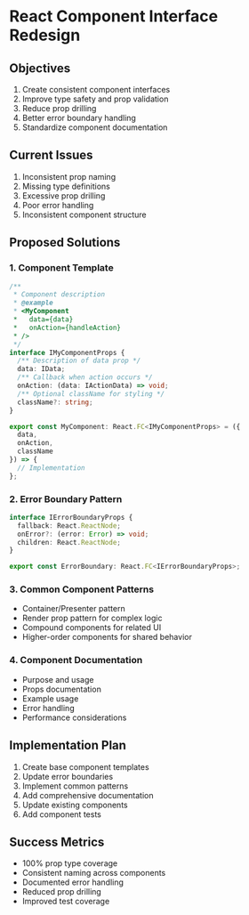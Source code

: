 # React Component Interface Redesign

## Objectives
1. Create consistent component interfaces
2. Improve type safety and prop validation
3. Reduce prop drilling
4. Better error boundary handling
5. Standardize component documentation

## Current Issues
1. Inconsistent prop naming
2. Missing type definitions
3. Excessive prop drilling
4. Poor error handling
5. Inconsistent component structure

## Proposed Solutions

### 1. Component Template
```typescript
/**
 * Component description
 * @example
 * <MyComponent
 *   data={data}
 *   onAction={handleAction}
 * />
 */
interface IMyComponentProps {
  /** Description of data prop */
  data: IData;
  /** Callback when action occurs */
  onAction: (data: IActionData) => void;
  /** Optional className for styling */
  className?: string;
}

export const MyComponent: React.FC<IMyComponentProps> = ({
  data,
  onAction,
  className
}) => {
  // Implementation
};
```

### 2. Error Boundary Pattern
```typescript
interface IErrorBoundaryProps {
  fallback: React.ReactNode;
  onError?: (error: Error) => void;
  children: React.ReactNode;
}

export const ErrorBoundary: React.FC<IErrorBoundaryProps>;
```

### 3. Common Component Patterns
- Container/Presenter pattern
- Render prop pattern for complex logic
- Compound components for related UI
- Higher-order components for shared behavior

### 4. Component Documentation
- Purpose and usage
- Props documentation
- Example usage
- Error handling
- Performance considerations

## Implementation Plan

1. Create base component templates
2. Update error boundaries
3. Implement common patterns
4. Add comprehensive documentation
5. Update existing components
6. Add component tests

## Success Metrics
- 100% prop type coverage
- Consistent naming across components
- Documented error handling
- Reduced prop drilling
- Improved test coverage 